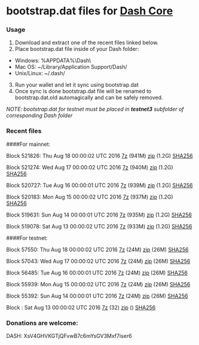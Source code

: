 # bootstrap.dat files for [Dash Core](https://www.dash.org)

### Usage

1. Download and extract one of the recent files linked below.
2. Place bootstrap.dat file inside of your Dash folder:
 - Windows: %APPDATA%\Dash\
 - Mac OS: ~/Library/Application Support/Dash/
 - Unix/Linux: ~/.dash/
3. Run your wallet and let it sync using bootstrap.dat
4. Once sync is done bootstrap.dat file will be renamed to bootstrap.dat.old automagically and can be safely removed.

_NOTE: bootstrap.dat for testnet must be placed in **testnet3** subfolder of corresponding Dash folder_

### Recent files

####For mainnet:

Block 521826: Thu Aug 18 00:00:02 UTC 2016 [7z](https://transfer.sh/T2NKd/bootstrap.dat.20160818.7z) (941M) [zip](https://transfer.sh/zerju/bootstrap.dat.20160818.zip) (1.2G) [SHA256](https://transfer.sh/TzxCj/sha256.txt)

Block 521274: Wed Aug 17 00:00:02 UTC 2016 [7z](https://transfer.sh/JyKs5/bootstrap.dat.20160817.7z) (940M) [zip](https://transfer.sh/yqXpq/bootstrap.dat.20160817.zip) (1.2G) [SHA256](https://transfer.sh/Yy4pi/sha256.txt)

Block 520727: Tue Aug 16 00:00:01 UTC 2016 [7z](https://transfer.sh/XbmIM/bootstrap.dat.20160816.7z) (939M) [zip](https://transfer.sh/ejLSB/bootstrap.dat.20160816.zip) (1.2G) [SHA256](https://transfer.sh/ThMdz/sha256.txt)

Block 520183: Mon Aug 15 00:00:02 UTC 2016 [7z](https://transfer.sh/yFm55/bootstrap.dat.20160815.7z) (937M) [zip](https://transfer.sh/z5t1B/bootstrap.dat.20160815.zip) (1.2G) [SHA256](https://transfer.sh/Arip6/sha256.txt)

Block 519631: Sun Aug 14 00:00:01 UTC 2016 [7z](https://transfer.sh/mUv6R/bootstrap.dat.20160814.7z) (935M) [zip](https://transfer.sh/ib7LF/bootstrap.dat.20160814.zip) (1.2G) [SHA256](https://transfer.sh/Ssmnn/sha256.txt)

Block 519078: Sat Aug 13 00:00:02 UTC 2016 [7z](https://transfer.sh/aBnq5/bootstrap.dat.20160813.7z) (933M) [zip](https://transfer.sh/TWdIp/bootstrap.dat.20160813.zip) (1.2G) [SHA256](https://transfer.sh/goRxF/sha256.txt)

####For testnet:

Block 57550: Thu Aug 18 00:00:02 UTC 2016 [7z](https://transfer.sh/3NmEy/bootstrap.dat.20160818.7z) (24M) [zip](https://transfer.sh/IlLnp/bootstrap.dat.20160818.zip) (26M) [SHA256](https://transfer.sh/yWVY0/sha256.txt)

Block 57043: Wed Aug 17 00:00:02 UTC 2016 [7z](https://transfer.sh/OreDS/bootstrap.dat.20160817.7z) (24M) [zip](https://transfer.sh/zZptU/bootstrap.dat.20160817.zip) (26M) [SHA256](https://transfer.sh/CrY9Q/sha256.txt)

Block 56485: Tue Aug 16 00:00:01 UTC 2016 [7z](https://transfer.sh/sgLay/bootstrap.dat.20160816.7z) (24M) [zip](https://transfer.sh/TS8Ks/bootstrap.dat.20160816.zip) (26M) [SHA256](https://transfer.sh/7yBzV/sha256.txt)

Block 55939: Mon Aug 15 00:00:02 UTC 2016 [7z](https://transfer.sh/Z5Pdv/bootstrap.dat.20160815.7z) (24M) [zip](https://transfer.sh/OsMxc/bootstrap.dat.20160815.zip) (26M) [SHA256](https://transfer.sh/5GnVD/sha256.txt)

Block 55392: Sun Aug 14 00:00:01 UTC 2016 [7z](https://transfer.sh/Msiol/bootstrap.dat.20160814.7z) (24M) [zip](https://transfer.sh/15HiQC/bootstrap.dat.20160814.zip) (26M) [SHA256](https://transfer.sh/6aNJZ/sha256.txt)

Block : Sat Aug 13 00:00:02 UTC 2016 [7z](https://transfer.sh/JtxRo/bootstrap.dat.20160813.7z) (32) [zip]() () [SHA256](https://transfer.sh/b3GFh/sha256.txt)

### Donations are welcome:

DASH: XsV4GHVKGTjQFvwB7c6mYsGV3Mxf7iser6
